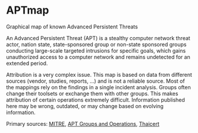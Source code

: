# APTmap
Graphical map of known Advanced Persistent Threats

An Advanced Persistent Threat (APT) is a stealthy computer network threat actor, nation state, state-sponsored group or non-state sponsored groups conducting large-scale targeted intrusions for specific goals, which gains unauthorized access to a computer network and remains undetected for an extended period.

Attribution is a very complex issue. This map is based on data from different sources (vendor, studies, reports, ...) and is not a reliable source. Most of the mappings rely on the findings in a single incident analysis. Groups often change their toolsets or exchange them with other groups. This makes attribution of certain operations extremely difficult. Information published here may be wrong, outdated, or may change based on evolving information.

Primary sources: <a href="https://attack.mitre.org/resources/terms-of-use/" target="blank_">MITRE</a>, <a href="https://apt.threattracking.com/" target="blank_">APT Groups and Operations</a>, <a href="https://www.thaicert.or.th/downloads/files/A_Threat_Actor_Encyclopedia.pdf" target="blank_">Thaicert</a>
